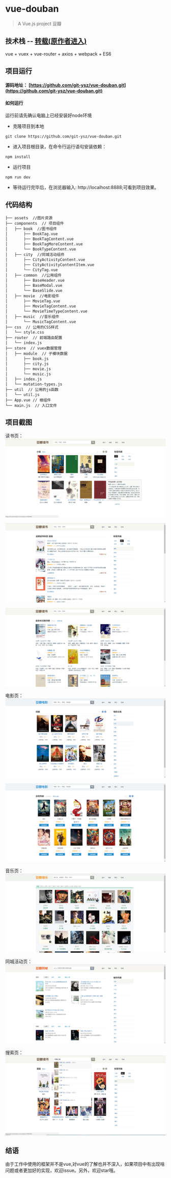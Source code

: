 ﻿# vue-douban

> A Vue.js project 豆瓣

## 技术栈 -- 	[转载(原作者进入)](https://github.com/nh0007/vue-douban.git)

vue + vuex + vue-router + axios + webpack + ES6

## 项目运行

#### 源码地址： [https://github.com/git-ysz/vue-douban.git](https://github.com/git-ysz/vue-douban.git)

#### 如何运行
运行前请先确认电脑上已经安装好node环境

 - 克隆项目到本地

```shell
git clone https://github.com/git-ysz/vue-douban.git
```

 - 进入项目根目录，在命令行运行语句安装依赖：

```shell
npm install
```

 - 运行项目

```shell
npm run dev
```

 - 等待运行完毕后，在浏览器输入: http://localhost:8888;可看到项目效果。

## 代码结构
```shell
├── assets  //图片资源
├── components  // 项目组件
│   ├── book  //图书组件
│       ├── BookTag.vue
│       ├── BookTagContent.vue
│       ├── BookTagMoreContent.vue
│       └── BookTypeContent.vue
│   ├── city  //同城活动组件
│       ├── CityActivityContent.vue
│       ├── CityActivityContentItem.vue
│       └── CityTag.vue
│   ├── common  //公用组件
│       ├── BaseHeader.vue
│       ├── BaseModal.vue
│       └── BaseSlide.vue
│   ├── movie  //电影组件
│       ├── MovieTag.vue
│       ├── MovieTagContent.vue
│       └── MovieTimeTypeContent.vue
│   ├── music  //音乐组件
│       └── MusicTagContent.vue
├── css  // 公用的CSS样式
│   └── style.css
├── router  // 前端路由配置
│   └── index.js
├── store  // vuex数据管理
│   ├── module  // 子模块数据
│       ├── book.js
│       ├── city.js
│       ├── movie.js
│       └── music.js
│   ├── index.js
│   └── mutation-types.js
├── util  // 公用的js函数
│   └── util.js
├── App.vue // 根组件
└── main.js  // 入口文件
```

## 项目截图
读书页：
![bookTagContent](https://github.com/git-ysz/vue-douban/raw/master/screenshot/bookTagContent.png)

![bookTagMoreContent](https://github.com/git-ysz/vue-douban/raw/master/screenshot/bookTagMoreContent.png)

![bookTypeContent](https://github.com/git-ysz/vue-douban/raw/master/screenshot/bookTypeContent.png)

电影页：
![movieTagContent](https://github.com/git-ysz/vue-douban/raw/master/screenshot/movieTagContent.png)

![movieTypeContent](https://github.com/git-ysz/vue-douban/raw/master/screenshot/movieTypeContent.png)

音乐页：
![musicContent](https://github.com/git-ysz/vue-douban/raw/master/screenshot/musicContent.png)

同城活动页：
![cityContent](https://github.com/git-ysz/vue-douban/raw/master/screenshot/cityContent.png)

搜索页：
![search](https://github.com/git-ysz/vue-douban/raw/master/screenshot/search.png)

## 结语
由于工作中使用的框架并不是vue,对vue的了解也并不深入，如果项目中有出现啥问题或者更加好的实现，欢迎issue。另外，欢迎star哦。
